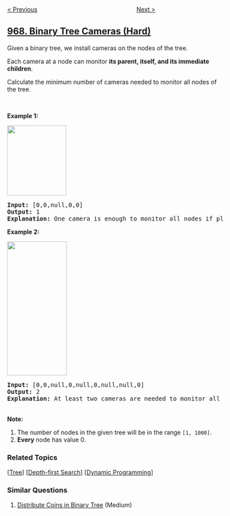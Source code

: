 <!--|This file generated by command(leetcode description); DO NOT EDIT.    |-->
<!--+----------------------------------------------------------------------+-->
<!--|@author    openset <openset.wang@gmail.com>                           |-->
<!--|@link      https://github.com/openset                                 |-->
<!--|@home      https://github.com/openset/leetcode                        |-->
<!--+----------------------------------------------------------------------+-->

[< Previous](https://github.com/openset/leetcode/tree/master/problems/numbers-with-same-consecutive-differences "Numbers With Same Consecutive Differences")
　　　　　　　　　　　　　　　　
[Next >](https://github.com/openset/leetcode/tree/master/problems/pancake-sorting "Pancake Sorting")

## [968. Binary Tree Cameras (Hard)](https://leetcode.com/problems/binary-tree-cameras "监控二叉树")

<p>Given a binary tree, we install cameras on the nodes of the tree.&nbsp;</p>

<p>Each camera at&nbsp;a node can monitor <strong>its parent, itself, and its immediate children</strong>.</p>

<p>Calculate the minimum number of cameras needed to monitor all nodes of the tree.</p>

<p>&nbsp;</p>

<p><strong>Example 1:</strong></p>
<img alt="" src="https://assets.leetcode.com/uploads/2018/12/29/bst_cameras_01.png" style="width: 138px; height: 163px;" />
<div>
<pre>
<strong>Input: </strong><span id="example-input-1-1">[0,0,null,0,0]</span>
<strong>Output: </strong><span id="example-output-1">1</span>
<strong>Explanation: </strong>One camera is enough to monitor all nodes if placed as shown.
</pre>

<div>
<p><strong>Example 2:</strong></p>
<img alt="" src="https://assets.leetcode.com/uploads/2018/12/29/bst_cameras_02.png" style="width: 139px; height: 312px;" />
<pre>
<strong>Input: </strong><span id="example-input-2-1">[0,0,null,0,null,0,null,null,0]</span>
<strong>Output: </strong><span id="example-output-2">2
<strong>Explanation:</strong> At least two cameras are needed to monitor all nodes of the tree. The above image shows one of the valid configurations of camera placement.</span>
</pre>

<p><br />
<strong>Note:</strong></p>

<ol>
	<li>The number of nodes in the given tree will be in the range&nbsp;<code>[1, 1000]</code>.</li>
	<li><strong>Every</strong> node has value 0.</li>
</ol>
</div>
</div>

### Related Topics
  [[Tree](https://github.com/openset/leetcode/tree/master/tag/tree/README.md)]
  [[Depth-first Search](https://github.com/openset/leetcode/tree/master/tag/depth-first-search/README.md)]
  [[Dynamic Programming](https://github.com/openset/leetcode/tree/master/tag/dynamic-programming/README.md)]

### Similar Questions
  1. [Distribute Coins in Binary Tree](https://github.com/openset/leetcode/tree/master/problems/distribute-coins-in-binary-tree) (Medium)
